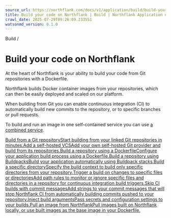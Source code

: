 ```yaml
---
source_url: https://northflank.com/docs/v1/application/build/build-your-code-on-northflank
title: Build your code on Northflank | Build | Northflank Application docs
crawl_date: 2025-07-29T09:26:09.233551
watsonmd_version: 0.1.0
---
```


Build / 

# Build your code on Northflank

At the heart of Northflank is your ability to build your code from Git repositories with a Dockerfile.

Northflank builds Docker container images from your repositories, which can then be easily deployed and scaled on our platform.

When building from Git you can enable continuous integration (CI) to automatically build new commits to the repository, or to specific branches or pull requests.

To build and run an image in one self-contained service you can use [a combined service](../run/run-an-image-continuously#build-and-run-an-image-in-one-service).

[Build from a Git repositoryStart building from your linked Git repositories in minutes.](/docs/v1/application/build/build-code-from-a-git-repository)[Add a self-hosted VCSAdd your own self-hosted Git provider and build from its repositories.](/docs/v1/application/collaborate/manage-git-integrations#add-a-self-hosted-vcs)[Build a repository using a DockerfileConfigure your application build process using a Dockerfile.](/docs/v1/application/build/build-with-a-dockerfile)[Build a repository using BuildpacksBuild your application automatically using Buildpack stacks.](/docs/v1/application/build/build-with-buildpacks)[Build a specific directorySpecify the build context to build only specific directories from your repository.](/docs/v1/application/build/build-code-from-a-git-repository#build-a-specific-repository-directory)[Trigger a build on changes to specific files or directoriesAdd path rules to monitor or ignore specific files and directories in a repository for continuous integration build triggers.](/docs/v1/application/build/build-code-from-a-git-repository#trigger-a-build-on-changes-to-specific-files-or-directories)[Skip CI builds with commit messagesAdd strings to your commit messages that will stop Northflank CI from automatically building commits pushed to your repository.](/docs/v1/application/build/build-code-from-a-git-repository#skip-ci-with-commit-messages)[Inject build argumentsPass secrets and configuration settings to your builds.](/docs/v1/application/build/inject-build-arguments)[Pull an image from NorthflankPull images built on Northflank locally, or use built images as the base image in your Dockerfile.](/docs/v1/application/build/pull-images-from-Northflank)